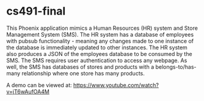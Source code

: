 # cs491-final

This Phoenix application mimics a Human Resources (HR) system and Store Management System (SMS). The HR system has a database of employees with pubsub functionality - meaning any changes made to one instance of the database is immediately updated to other instances. The HR system also produces a JSON of the employees database to be consumed by the SMS. The SMS requires user authentication to access any webpage. As well, the SMS has databases of stores and products with a belongs-to/has-many relationship where one store has many products.

A demo can be viewed at: https://www.youtube.com/watch?v=jT6wAufOA4M
